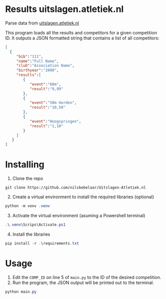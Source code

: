 # Results uitslagen.atletiek.nl
 Parse data from [uitslagen.atletiek.nl](https://uitslagen.atletiek.nl)

 This program loads all the results and competitors for a given competition ID. It outputs a JSON formatted string that contains a list of all competitors:

 ```json
[
   {
      "bib":"111",
      "name":"Full Name",
      "club":"Association Name",
      "birthyear":"2000",
      "results":[
         {
            "event":"60m",
            "result":"9,99"
         },
         {
            "event":"50m Horden",
            "result":"10,50"
         },
         {
            "event":"Hoogspringen",
            "result":"1,10"
         }
      ]
   }
]
```

# Installing
1. Clone the repo
```
git clone https://github.com/nilsbebelaar/Uitslagen-Atletiek.nl
```
2. Create a virtual environment to install the required libraries (optional)
```Powershell
python -m venv .venv
```
3. Activate the virtual environment (asuming a Powershell terminal)
```Powershell
.\.venv\Scrips\Activate.ps1
```
4. Install the libraries
```Powershell
pip install -r .\requirements.txt
```

# Usage
1. Edit the `COMP_ID` on line 5 of `main.py` to the ID of the desired competition.
2. Run the program, the JSON output will be printed out to the terminal.
```Powershell
python main.py
```